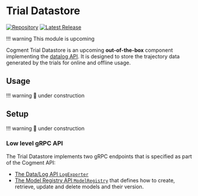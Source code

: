 # Trial Datastore

[![Repository](https://img.shields.io/badge/repository-cogment%2Fcogment--trial--datastore-%23ffb400?style=flat-square&logo=github)](https://github.com/cogment/cogment-trial-datastore) [![Latest Release](https://img.shields.io/docker/v/cogment/trial-datastore?label=docker%20release&sort=semver&style=flat-square)](https://hub.docker.com/r/cogment/trial-datastore)

<!-- prettier-ignore -->
!!! warning
    This module is upcoming

Cogment Trial Datastore is an upcoming **out-of-the-box** component implementing the [datalog API](../../concepts/core-concepts.md#additional-components). It is designed to store the trajectory data generated by the trials for online and offline usage.

## Usage

<!-- prettier-ignore -->
!!! warning
    🚧 under construction

## Setup

<!-- prettier-ignore -->
!!! warning
    🚧 under construction

### Low level gRPC API

The Trial Datastore implements two gRPC endpoints that is specified as part of the Cogment API:

-   [The Data/Log API `LogExporter`](../../cogment/cogment-low-level-api-guide/grpc.md#datalog-api)
-   [The Model Registry API `ModelRegistry`](../../cogment/cogment-low-level-api-guide/grpc.md#model-registry-api) that defines how to create, retrieve, update and delete models and their version.
